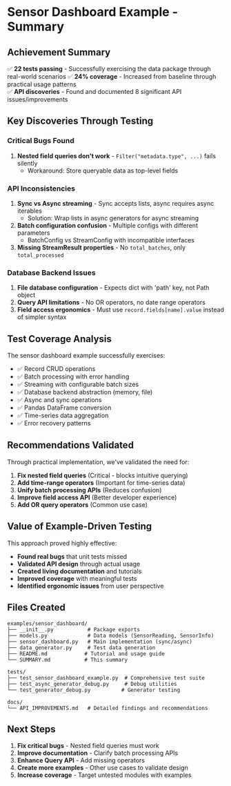 # Sensor Dashboard Example - Summary

## Achievement Summary

✅ **22 tests passing** - Successfully exercising the data package through real-world scenarios
✅ **24% coverage** - Increased from baseline through practical usage patterns  
✅ **API discoveries** - Found and documented 8 significant API issues/improvements

## Key Discoveries Through Testing

### Critical Bugs Found
1. **Nested field queries don't work** - `Filter("metadata.type", ...)` fails silently
   - Workaround: Store queryable data as top-level fields

### API Inconsistencies
1. **Sync vs Async streaming** - Sync accepts lists, async requires async iterables
   - Solution: Wrap lists in async generators for async streaming
2. **Batch configuration confusion** - Multiple configs with different parameters
   - BatchConfig vs StreamConfig with incompatible interfaces
3. **Missing StreamResult properties** - No `total_batches`, only `total_processed`

### Database Backend Issues  
1. **File database configuration** - Expects dict with 'path' key, not Path object
2. **Query API limitations** - No OR operators, no date range operators
3. **Field access ergonomics** - Must use `record.fields[name].value` instead of simpler syntax

## Test Coverage Analysis

The sensor dashboard example successfully exercises:
- ✅ Record CRUD operations
- ✅ Batch processing with error handling
- ✅ Streaming with configurable batch sizes
- ✅ Database backend abstraction (memory, file)
- ✅ Async and sync operations
- ✅ Pandas DataFrame conversion
- ✅ Time-series data aggregation
- ✅ Error recovery patterns

## Recommendations Validated

Through practical implementation, we've validated the need for:

1. **Fix nested field queries** (Critical - blocks intuitive querying)
2. **Add time-range operators** (Important for time-series data)
3. **Unify batch processing APIs** (Reduces confusion)
4. **Improve field access API** (Better developer experience)
5. **Add OR query operators** (Common use case)

## Value of Example-Driven Testing

This approach proved highly effective:
- **Found real bugs** that unit tests missed
- **Validated API design** through actual usage
- **Created living documentation** and tutorials
- **Improved coverage** with meaningful tests
- **Identified ergonomic issues** from user perspective

## Files Created

```
examples/sensor_dashboard/
├── __init__.py           # Package exports
├── models.py             # Data models (SensorReading, SensorInfo)
├── sensor_dashboard.py   # Main implementation (sync/async)
├── data_generator.py     # Test data generation
├── README.md            # Tutorial and usage guide
└── SUMMARY.md           # This summary

tests/
├── test_sensor_dashboard_example.py  # Comprehensive test suite
├── test_async_generator_debug.py     # Debug utilities
└── test_generator_debug.py          # Generator testing

docs/
└── API_IMPROVEMENTS.md   # Detailed findings and recommendations
```

## Next Steps

1. **Fix critical bugs** - Nested field queries must work
2. **Improve documentation** - Clarify batch processing APIs
3. **Enhance Query API** - Add missing operators
4. **Create more examples** - Other use cases to validate design
5. **Increase coverage** - Target untested modules with examples